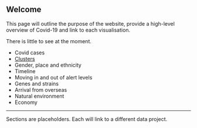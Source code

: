## Welcome

This page will outline the purpose of the website, provide a high-level overview of Covid-19 and link to each visualisation.

There is little to see at the moment.

- Covid cases
- [Clusters](clusters/)
- Gender, place and ethnicity
- Timeline
- Moving in and out of alert levels
- Genes and strains
- Arrival from overseas
- Natural environment
- Economy

---

Sections are placeholders. Each will link to a different data project.
